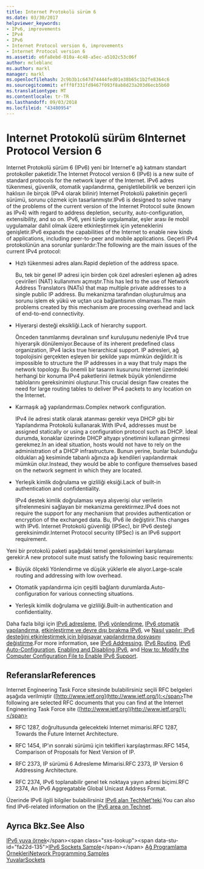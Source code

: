 ```yaml
---
title: Internet Protokolü sürüm 6
ms.date: 03/30/2017
helpviewer_keywords:
- IPv6, improvements
- IPv4
- IPv6
- Internet Protocol version 6, improvements
- Internet Protocol version 6
ms.assetid: e6fa8ebd-010a-4c48-a5ec-a5102c53c06f
author: mcleblanc
ms.author: markl
manager: markl
ms.openlocfilehash: 2c9b3b1c647d74444fed01e38b65c1b2fe8364c6
ms.sourcegitcommit: efff8f331fd9467f093f8ab8d23a203d6ecb5b60
ms.translationtype: MT
ms.contentlocale: tr-TR
ms.lasthandoff: 09/03/2018
ms.locfileid: "43480954"
---
```

# <a name="internet-protocol-version-6"></a><span data-ttu-id="fa22d-102">Internet Protokolü sürüm 6</span><span class="sxs-lookup"><span data-stu-id="fa22d-102">Internet Protocol Version 6</span></span>
<span data-ttu-id="fa22d-103">Internet Protokolü sürüm 6 (IPv6) yeni bir Internet'e ağ katmanı standart protokoller paketidir.</span><span class="sxs-lookup"><span data-stu-id="fa22d-103">The Internet Protocol version 6 (IPv6) is a new suite of standard protocols for the network layer of the Internet.</span></span> <span data-ttu-id="fa22d-104">IPv6 adres tükenmesi, güvenlik, otomatik yapılandırma, genişletilebilirlik ve benzeri için haklısın ile birçok (IPv4 olarak bilinir) Internet Protokolü paketinin geçerli sürümü, sorunu çözmek için tasarlanmıştır.</span><span class="sxs-lookup"><span data-stu-id="fa22d-104">IPv6 is designed to solve many of the problems of the current version of the Internet Protocol suite (known as IPv4) with regard to address depletion, security, auto-configuration, extensibility, and so on.</span></span> <span data-ttu-id="fa22d-105">IPv6, yeni türde uygulamalar, eşler arası ile mobil uygulamalar dahil olmak üzere etkinleştirmek için yeteneklerini genişletir.</span><span class="sxs-lookup"><span data-stu-id="fa22d-105">IPv6 expands the capabilities of the Internet to enable new kinds of applications, including peer-to-peer and mobile applications.</span></span> <span data-ttu-id="fa22d-106">Geçerli IPv4 protokolünün ana sorunlar şunlardır:</span><span class="sxs-lookup"><span data-stu-id="fa22d-106">The following are the main issues of the current IPv4 protocol:</span></span>  
  
-   <span data-ttu-id="fa22d-107">Hızlı tükenmesi adres alanı.</span><span class="sxs-lookup"><span data-stu-id="fa22d-107">Rapid depletion of the address space.</span></span>  
  
     <span data-ttu-id="fa22d-108">Bu, tek bir genel IP adresi için birden çok özel adresleri eşlenen ağ adres çevirileri (NAT) kullanımını açmıştır.</span><span class="sxs-lookup"><span data-stu-id="fa22d-108">This has led to the use of Network Address Translators (NATs) that map multiple private addresses to a single public IP address.</span></span> <span data-ttu-id="fa22d-109">Bu mekanizma tarafından oluşturulmuş ana sorunu işlem ek yükü ve uçtan uca bağlantısının olmaması.</span><span class="sxs-lookup"><span data-stu-id="fa22d-109">The main problems created by this mechanism are processing overhead and lack of end-to-end connectivity.</span></span>  
  
-   <span data-ttu-id="fa22d-110">Hiyerarşi desteği eksikliği.</span><span class="sxs-lookup"><span data-stu-id="fa22d-110">Lack of hierarchy support.</span></span>  
  
     <span data-ttu-id="fa22d-111">Önceden tanımlanmış devralınan sınıf kuruluşunu nedeniyle IPv4 true hiyerarşik dönülemiyor.</span><span class="sxs-lookup"><span data-stu-id="fa22d-111">Because of its inherent predefined class organization, IPv4 lacks true hierarchical support.</span></span> <span data-ttu-id="fa22d-112">IP adresleri, ağ topolojisini gerçekten eşleyen bir şekilde yapı mümkün değildir.</span><span class="sxs-lookup"><span data-stu-id="fa22d-112">It is impossible to structure the IP addresses in a way that truly maps the network topology.</span></span> <span data-ttu-id="fa22d-113">Bu önemli bir tasarım kusurunu Internet üzerindeki herhangi bir konuma IPv4 paketlerini iletmek büyük yönlendirme tablolarını gereksinimini oluşturur.</span><span class="sxs-lookup"><span data-stu-id="fa22d-113">This crucial design flaw creates the need for large routing tables to deliver IPv4 packets to any location on the Internet.</span></span>  
  
-   <span data-ttu-id="fa22d-114">Karmaşık ağ yapılandırması.</span><span class="sxs-lookup"><span data-stu-id="fa22d-114">Complex network configuration.</span></span>  
  
     <span data-ttu-id="fa22d-115">IPv4 ile adresi statik olarak atanması gerekir veya DHCP gibi bir Yapılandırma Protokolü kullanarak.</span><span class="sxs-lookup"><span data-stu-id="fa22d-115">With IPv4, addresses must be assigned statically or using a configuration protocol such as DHCP.</span></span> <span data-ttu-id="fa22d-116">İdeal durumda, konaklar üzerinde DHCP altyapı yönetimini kullanan girmesi gerekmez.</span><span class="sxs-lookup"><span data-stu-id="fa22d-116">In an ideal situation, hosts would not have to rely on the administration of a DHCP infrastructure.</span></span> <span data-ttu-id="fa22d-117">Bunun yerine, bunlar bulunduğu oldukları ağ kesiminde tabanlı ağınıza ağı kendileri yapılandırmak mümkün olur.</span><span class="sxs-lookup"><span data-stu-id="fa22d-117">Instead, they would be able to configure themselves based on the network segment in which they are located.</span></span>  
  
-   <span data-ttu-id="fa22d-118">Yerleşik kimlik doğrulama ve gizliliği eksiği.</span><span class="sxs-lookup"><span data-stu-id="fa22d-118">Lack of built-in authentication and confidentiality.</span></span>  
  
     <span data-ttu-id="fa22d-119">IPv4 destek kimlik doğrulaması veya alışverişi olur verilerin şifrelenmesini sağlayan bir mekanizma gerektirmez.</span><span class="sxs-lookup"><span data-stu-id="fa22d-119">IPv4 does not require the support for any mechanism that provides authentication or encryption of the exchanged data.</span></span> <span data-ttu-id="fa22d-120">Bu, IPv6 ile değiştirir.</span><span class="sxs-lookup"><span data-stu-id="fa22d-120">This changes with IPv6.</span></span> <span data-ttu-id="fa22d-121">Internet Protokolü güvenliği (IPSec), bir IPv6 desteği gereksinimdir.</span><span class="sxs-lookup"><span data-stu-id="fa22d-121">Internet Protocol security (IPSec) is an IPv6 support requirement.</span></span>  
  
 <span data-ttu-id="fa22d-122">Yeni bir protokolü paketi aşağıdaki temel gereksinimleri karşılaması gerekir:</span><span class="sxs-lookup"><span data-stu-id="fa22d-122">A new protocol suite must satisfy the following basic requirements:</span></span>  
  
-   <span data-ttu-id="fa22d-123">Büyük ölçekli Yönlendirme ve düşük yüklerle ele alıyor.</span><span class="sxs-lookup"><span data-stu-id="fa22d-123">Large-scale routing and addressing with low overhead.</span></span>  
  
-   <span data-ttu-id="fa22d-124">Otomatik yapılandırma için çeşitli bağlantı durumlarda.</span><span class="sxs-lookup"><span data-stu-id="fa22d-124">Auto-configuration for various connecting situations.</span></span>  
  
-   <span data-ttu-id="fa22d-125">Yerleşik kimlik doğrulama ve gizliliği.</span><span class="sxs-lookup"><span data-stu-id="fa22d-125">Built-in authentication and confidentiality.</span></span>  
  
 <span data-ttu-id="fa22d-126">Daha fazla bilgi için [IPv6 adresleme](../../../docs/framework/network-programming/ipv6-addressing.md), [IPv6 yönlendirme](../../../docs/framework/network-programming/ipv6-routing.md), [IPv6 otomatik yapılandırma](../../../docs/framework/network-programming/ipv6-auto-configuration.md), [etkinleştirme ve devre dışı bırakma IPv6](../../../docs/framework/network-programming/enabling-and-disabling-ipv6.md), ve [Nasıl yapılır: IPv6 desteğini etkinleştirmek için bilgisayar yapılandırma dosyasını değiştirme](../../../docs/framework/network-programming/how-to-modify-the-computer-configuration-file-to-enable-ipv6-support.md).</span><span class="sxs-lookup"><span data-stu-id="fa22d-126">For more information, see [IPv6 Addressing](../../../docs/framework/network-programming/ipv6-addressing.md), [IPv6 Routing](../../../docs/framework/network-programming/ipv6-routing.md), [IPv6 Auto-Configuration](../../../docs/framework/network-programming/ipv6-auto-configuration.md), [Enabling and Disabling IPv6](../../../docs/framework/network-programming/enabling-and-disabling-ipv6.md), and [How to: Modify the Computer Configuration File to Enable IPv6 Support](../../../docs/framework/network-programming/how-to-modify-the-computer-configuration-file-to-enable-ipv6-support.md).</span></span>  
  
## <a name="references"></a><span data-ttu-id="fa22d-127">Referanslar</span><span class="sxs-lookup"><span data-stu-id="fa22d-127">References</span></span>  
 <span data-ttu-id="fa22d-128">Internet Engineering Task Force sitesinde bulabilirsiniz seçili RFC belgeleri aşağıda verilmiştir ([http://www.ietf.org](http://www.ietf.org/)):</span><span class="sxs-lookup"><span data-stu-id="fa22d-128">The following are selected RFC documents that you can find at the Internet Engineering Task Force site ([http://www.ietf.org](http://www.ietf.org/)):</span></span>  
  
-   <span data-ttu-id="fa22d-129">RFC 1287, doğrultusunda gelecekteki Internet mimarisi.</span><span class="sxs-lookup"><span data-stu-id="fa22d-129">RFC 1287, Towards the Future Internet Architecture.</span></span>  
  
-   <span data-ttu-id="fa22d-130">RFC 1454, IP'ın sonraki sürümü için teklifleri karşılaştırması.</span><span class="sxs-lookup"><span data-stu-id="fa22d-130">RFC 1454, Comparison of Proposals for Next Version of IP.</span></span>  
  
-   <span data-ttu-id="fa22d-131">RFC 2373, IP sürümü 6 Adresleme Mimarisi.</span><span class="sxs-lookup"><span data-stu-id="fa22d-131">RFC 2373, IP Version 6 Addressing Architecture.</span></span>  
  
-   <span data-ttu-id="fa22d-132">RFC 2374, IPv6 toplanabilir genel tek noktaya yayın adresi biçimi.</span><span class="sxs-lookup"><span data-stu-id="fa22d-132">RFC 2374, An IPv6 Aggregatable Global Unicast Address Format.</span></span>  
  
 <span data-ttu-id="fa22d-133">Üzerinde IPv6 ilgili bilgiler bulabilirsiniz [IPv6 alan TechNet'teki](https://go.microsoft.com/fwlink/?LinkID=179658).</span><span class="sxs-lookup"><span data-stu-id="fa22d-133">You can also find IPv6-related information on the [IPv6 area on Technet](https://go.microsoft.com/fwlink/?LinkID=179658).</span></span>  
  
## <a name="see-also"></a><span data-ttu-id="fa22d-134">Ayrıca Bkz.</span><span class="sxs-lookup"><span data-stu-id="fa22d-134">See Also</span></span>  
 <span data-ttu-id="fa22d-135">[IPv6 yuva örnek](https://msdn.microsoft.com/library/ms180981(v=vs.85).aspx)</span><span class="sxs-lookup"><span data-stu-id="fa22d-135">[IPv6 Sockets Sample](https://msdn.microsoft.com/library/ms180981(v=vs.85).aspx)</span></span>  
 [<span data-ttu-id="fa22d-136">Ağ Programlama Örnekleri</span><span class="sxs-lookup"><span data-stu-id="fa22d-136">Network Programming Samples</span></span>](../../../docs/framework/network-programming/network-programming-samples.md)  
 [<span data-ttu-id="fa22d-137">Yuvalar</span><span class="sxs-lookup"><span data-stu-id="fa22d-137">Sockets</span></span>](../../../docs/framework/network-programming/sockets.md)
